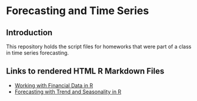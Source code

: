 # Forecasting and Time Series

## Introduction

This repository holds the script files for homeworks that were part of a class in time series forecasting.

## Links to rendered HTML R Markdown Files

+ [Working with Financial Data in R](http://htmlpreview.github.io/?https://github.com/jdglaser/Forecasting/blob/master/html_files/IntroFinancialDataR.html)
+ [Forecasting with Trend and Seasonality in R](http://htmlpreview.github.io/?https://github.com/jdglaser/Forecasting/blob/master/html_files/ForecastingTrendSeasonalityR.html)






